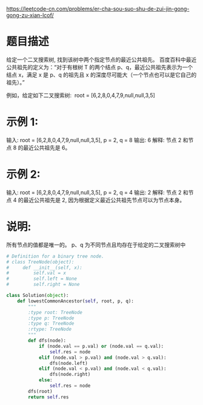 https://leetcode-cn.com/problems/er-cha-sou-suo-shu-de-zui-jin-gong-gong-zu-xian-lcof/
# 题目描述
给定一个二叉搜索树, 找到该树中两个指定节点的最近公共祖先。
百度百科中最近公共祖先的定义为：“对于有根树 T 的两个结点 p、q，最近公共祖先表示为一个结点 x，满足 x 是 p、q 的祖先且 x 的深度尽可能大（一个节点也可以是它自己的祖先）。”

例如，给定如下二叉搜索树:  root = [6,2,8,0,4,7,9,null,null,3,5]

# 示例 1:
输入: root = [6,2,8,0,4,7,9,null,null,3,5], p = 2, q = 8
输出: 6 
解释: 节点 2 和节点 8 的最近公共祖先是 6。

# 示例 2:
输入: root = [6,2,8,0,4,7,9,null,null,3,5], p = 2, q = 4
输出: 2
解释: 节点 2 和节点 4 的最近公共祖先是 2, 因为根据定义最近公共祖先节点可以为节点本身。
 
# 说明:
所有节点的值都是唯一的。
p、q 为不同节点且均存在于给定的二叉搜索树中

```python
# Definition for a binary tree node.
# class TreeNode(object):
#     def __init__(self, x):
#         self.val = x
#         self.left = None
#         self.right = None

class Solution(object):
    def lowestCommonAncestor(self, root, p, q):
        """
        :type root: TreeNode
        :type p: TreeNode
        :type q: TreeNode
        :rtype: TreeNode
        """
        def dfs(node):
            if (node.val == p.val) or (node.val == q.val):
                self.res = node
            elif (node.val > p.val) and (node.val > q.val):
                dfs(node.left)
            elif (node.val < p.val) and (node.val < q.val):
                dfs(node.right)
            else:
                self.res = node
        dfs(root)
        return self.res
```